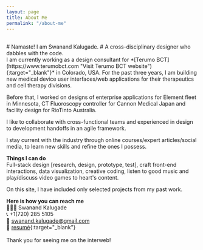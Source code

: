 ```yaml
---
layout: page
title: About Me
permalink: "/about-me"
---
```

<br>
# Namaste! I am Swanand Kalugade.
# A cross-disciplinary designer who dabbles with the code.  
<br>
I am currently working as a design consultant for *[Terumo BCT](https://www.terumobct.com "Visit Terumo BCT website"){:target="_blank"}* in Colorado, USA. For the past three years, I am building new medical device user interfaces/web applications for their therapeutics and cell therapy divisions. 

Before that, I worked on designs of enterprise applications for Element fleet in Minnesota, CT Fluoroscopy controller for Cannon Medical Japan and facility design for RioTinto Australia.  

I like to collaborate with cross-functional teams and experienced in design to development handoffs in an agile framework.  

I stay current with the industry through online courses/expert articles/social media, to learn new skills and refine the ones I possess.  

**Things I can do**  
Full-stack design [research, design, prototype, test], craft front-end interactions, data visualization, creative coding, listen to good music and play/discuss video games to heart's content.  

On this site, I have included only selected projects from my past work.  

**Here is how you can reach me**  
👨🏻‍💻 Swanand Kalugade  
📞 +1(720) 285 5105  
📧 <swanand.kalugade@gmail.com>  
📍 [resumé](/assets/docs/Resume_SwanandKalugade.pdf "Show Swanand's Resumé"){:target="_blank"}  
<br>
Thank you for seeing me on the interweb!